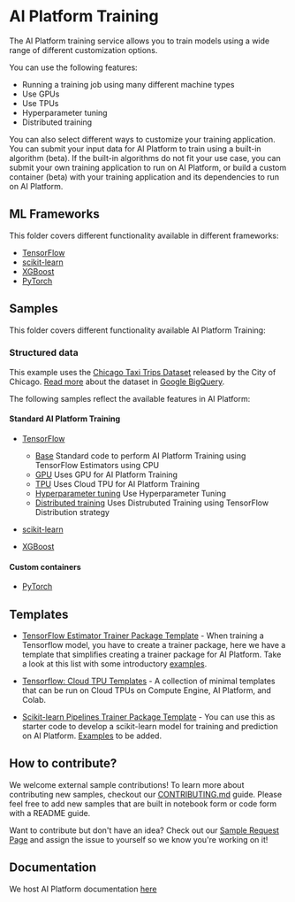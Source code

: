 # AI Platform Training

The AI Platform training service allows you to train models using a wide range of different customization options.

You can use the following features:

 - Running a training job using many different machine types
 - Use GPUs
 - Use TPUs
 - Hyperparameter tuning
 - Distributed training

You can also select different ways to customize your training application. You can submit your input data for AI 
Platform to train using a built-in algorithm (beta).
If the built-in algorithms do not fit your use case, you can submit your own training application to run on AI Platform, 
or build a custom container (beta) with your training application and its dependencies to run on AI Platform.

ML Frameworks
-------------

This folder covers different functionality available in different frameworks:

 - [TensorFlow](www.tensorflow.org)
 - [scikit-learn](www.scikit-learn.org)
 - [XGBoost](https://github.com/dmlc/xgboost)
 - [PyTorch](www.pytorch.org)

Samples
-------------

This folder covers different functionality available AI Platform Training:

### Structured data
 
This example uses the [Chicago Taxi Trips Dataset](https://data.cityofchicago.org/Transportation/Taxi-Trips/wrvz-psew)
released by the City of Chicago. 
[Read more](https://cloud.google.com/bigquery/public-data/chicago-taxi) about the dataset in [Google BigQuery](https://cloud.google.com/bigquery/).

The following samples reflect the available features in AI Platform:

#### Standard AI Platform Training

 - [TensorFlow](structured/tensorflow)
     - [Base](structured/tensorflow/base) Standard code to perform AI Platform Training using TensorFlow Estimators using CPU
     - [GPU](structured/tensorflow/gpu) Uses GPU for AI Platform Training
     - [TPU](structured/tensorflow/tpu) Uses Cloud TPU for AI Platform Training
     - [Hyperparameter tuning](structured/tensorflow/hp_tuning) Use Hyperparameter Tuning
     - [Distributed training](structured/tensorflow/distributed) Uses Distrubuted Training using TensorFlow Distribution strategy
     
 - [scikit-learn](structured/scikit-learn)
 - [XGBoost](structured/xgboost)
 
#### Custom containers

 - [PyTorch](structured/pytorch)

Templates
---------

* [TensorFlow Estimator Trainer Package Template](tensorflow/template) - When training a Tensorflow model, you have to create a trainer package, here we have a template that simplifies creating a trainer package for AI Platform. Take a look at this list with some introductory [examples](cloudml-template/examples/). 

* [Tensorflow: Cloud TPU Templates](tpu/templates) - A collection of minimal templates that can be run on Cloud TPUs on Compute Engine, AI Platform, and Colab.

* [Scikit-learn Pipelines Trainer Package Template](scikit-learn/template) - You can use this as starter code to develop a scikit-learn model for training and prediction on AI Platform. [Examples](scikit-learn/template/examples) to be added.

How to contribute?
------------------

We welcome external sample contributions! To learn more about contributing new samples, checkout our [CONTRIBUTING.md](CONTRIBUTING.md) guide. Please feel free to add new samples that are built in notebook form or code form with a README guide. 

Want to contribute but don't have an idea? Check out our [Sample Request Page](https://github.com/GoogleCloudPlatform/ai-platform-samples/issues?q=is%3Aissue+is%3Aopen+label%3ASAMPLE_REQUEST) and assign the issue to yourself so we know you're working on it!

Documentation
-------------

We host AI Platform documentation [here](https://cloud.google.com/ml-engine/docs/)
